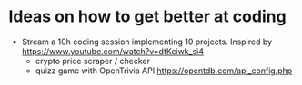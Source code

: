# Ideas on how to get better at coding

- Stream a 10h coding session implementing 10 projects. Inspired by https://www.youtube.com/watch?v=dtKciwk_si4
  - crypto price scraper / checker
  - quizz game with OpenTrivia API https://opentdb.com/api_config.php
